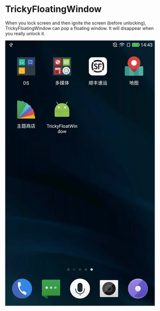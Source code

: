 # TrickyFloatingWindow

When you lock screen and then ignite the screen (before unlocking), TrickyFloatingWindow can pop a floating window.
It will disappear when you really unlock it.

![image](https://github.com/kingguary/android-TrickyFloatingWindow/raw/master/screenshots/pic.gif)